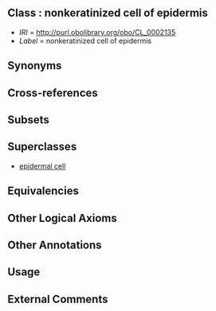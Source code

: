 
## Class : nonkeratinized cell of epidermis

 * *IRI* = http://purl.obolibrary.org/obo/CL_0002135
 * *Label* = nonkeratinized cell of epidermis

## Synonyms


## Cross-references


## Subsets


## Superclasses

 * [epidermal cell](../../CL/62/CL_0000362.md)

## Equivalencies


## Other Logical Axioms


## Other Annotations


## Usage


## External Comments

